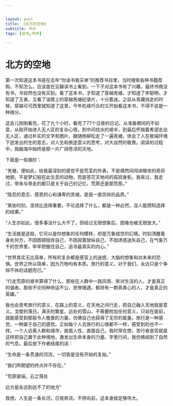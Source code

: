 ```yaml
---


layout: post
title: 《北方的空地》
subtitle: 书评
tags: [读书,书评]

---
```


<head>
    <script src="https://cdn.mathjax.org/mathjax/latest/MathJax.js?config=TeX-AMS-MML_HTMLorMML" type="text/javascript"></script>
    <script type="text/x-mathjax-config">
        MathJax.Hub.Config({
            tex2jax: {
            skipTags: ['script', 'noscript', 'style', 'textarea', 'pre'],
            inlineMath: [['$','$']]
            }
        });
    </script>
</head>


# 北方的空地

第一次知道这本书是在去年“你读书我买单”的推荐书目里，当时搜索各种书籍荐购，不知怎么，应该是在豆瓣读书上看到，一下子对这本书有了兴趣，最终书商没有书，书自然也没有买到。看了这本书，才知道了穿越羌塘，才知道了李聪明，才知道了王勇，又看了油管上的穿越羌塘纪录片，十分着迷。之前从青藏线走的时候，穿越可可西里就知道了这里，今年机缘巧合的又开始看这本书，不得不说是一种缘分。

这会儿刚刚看完，花了九个小时，看完了77个日夜的日记。从准备期间的不如意，从刚开始进入无人区的复杂心情，到中间找水的艰辛，到最后怀揣着希望走出无人区，通过朴实的文字和图片，跟随杨柳松走了一遍羌塘。体会了人在极端环境下迸发出的生的意志，对人生和旅途意义的思考，对大自然的敬畏。阅读的过程中，我脑海中始终是那一片广阔苍凉的天地。

下面是一些摘抄：

“羌塘，便如此，给我最深刻的感觉不是荒芜的外表，不是偶然间闯进眼帘的奇异地貌，不是梦幻般在此生息的动物，而是苍茫天地间的孤寂身影。我来过，我走过，带来与带走的都只是关于自己的记忆，荒原还是那荒原。”

“隐忍的意志、感恩的心和谦卑的灵魂，是我一直崇尚的品质。”

“某些时刻，坚持比选择重要。不论选择了什么，都是一种必然，没人能预知选择的结果。”

“人生亦如此，很多事没什么大不了，但经过无限想象后，困难也被无限放大。”

“生活就是这般，它可以是你想象的任何模样，却是万象成空的幻境。时刻清醒着身处何方，不因困顿抛弃自己，不因寂寞放纵自己，不因诱惑迷失自己，在气象万千的世界里，牢牢把握住自己，追寻最真实的内心。”

“世界其实无比简单，所有的复杂都是感官上的迷惑、大脑的想象和对未来的恐惧。世界之所以简单，因为万物均有本质。旅行的意义，对于我们，永远只是个争辩不休的话题而已。”

“行走荒原的艰辛算得了什么，那些在人群中一路风雨、笑对生活的人，才是真正的强者。那些不论何种命运不公、悲惨境遇，都持有一颗真善心的人，才是真正的英雄。”

我也会思考旅行的意义，在路上的意义，在天地之间行走，把自己融入天地就是意义。戈壁的落日，满天的繁星，远处的雪山，不需要附加任何意义，只站在面前，就能感受到那股令人敬畏的力量，仿佛自己也获得了无穷的能量。旅行是一种感觉，一种属于自己的感觉。正如每个人去旅行的心情都不一样，感受到的也不一样。一个人远离人群和城市，直面人性，直面自己，我时常在想，苦行者是否就是这样把自己置于此种境地，激发出生命本身的力量。字里行间，我仿佛闻到了自然的气息。最后放下作者结尾的话：

“生命是一条贯通的河流，一切皆是没有开始的复始。”

“我们所期望的终点并不存在。”

“荒原彼端，云之落处

远方是永远到达不了的地方”

我想，人生是一条长河，日夜奔流，不停向前，这本身就足够伟大。
